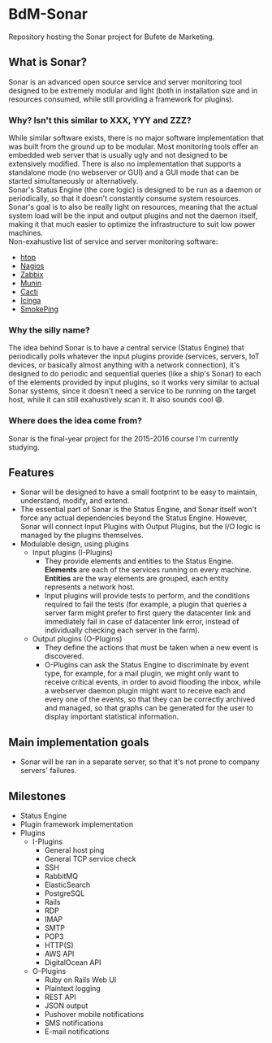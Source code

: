 BdM-Sonar
=========
Repository hosting the Sonar project for Bufete de Marketing.

## What is Sonar?
Sonar is an advanced open source service and server monitoring tool designed to be extremely modular and light (both in installation size and in resources consumed, while still providing a framework for plugins).

### Why? Isn't this similar to XXX, YYY and ZZZ?
While similar software exists, there is no major software implementation that was built from the ground up to be modular. Most monitoring tools offer an embedded web server that is usually ugly and not designed to be extensively modified. There is also no implementation that supports a standalone mode (no webserver or GUI) and a GUI mode that can be started simultaneously or alternatively.  
Sonar's Status Engine (the core logic) is designed to be run as a daemon or periodically, so that it doesn't constantly consume system resources.  
Sonar's goal is to also be really light on resources, meaning that the actual system load will be the input and output plugins and not the daemon itself, making it that much easier to optimize the infrastructure to suit low power machines.  
Non-exahustive list of service and server monitoring software:
- [htop](http://hisham.hm/htop/ "htop")
- [Nagios](https://www.nagios.com/solutions/linux-service-monitoring "Nagios")
- [Zabbix](http://www.zabbix.com/ "Zabbix")
- [Munin](http://munin-monitoring.org/ "Munin")
- [Cacti](http://www.cacti.net/ "Cacti")
- [Icinga](https://www.icinga.org "Icinga")
- [SmokePing](http://oss.oetiker.ch/smokeping/ "SmokePing")


### Why the silly name?
The idea behind Sonar is to have a central service (Status Engine) that periodically polls whatever the input plugins provide (services, servers, IoT devices, or basically almost anything with a network connection), it's designed to do periodic and sequential queries (like a ship's Sonar) to each of the elements provided by input plugins, so it works very similar to actual Sonar systems, since it doesn't need a service to be running on the target host, while it can still exahustively scan it. It also sounds cool :smile:.

### Where does the idea come from?
Sonar is the final-year project for the 2015-2016 course I'm currently studying.

## Features
- Sonar will be designed to have a small footprint to be easy to maintain, understand, modify, and extend.
- The essential part of Sonar is the Status Engine, and Sonar itself won't force any actual dependencies beyond the Status Engine. However, Sonar will connect Input Plugins with Output Plugins, but the I/O logic is managed by the plugins themselves.
- Modulable design, using plugins
  - Input plugins (I-Plugins)
    - They provide elements and entities to the Status Engine. **Elements** are each of the services running on every machine. **Entities** are the way elements are grouped, each entity represents a network host.
    - Input plugins will provide tests to perform, and the conditions required to fail the tests (for example, a plugin that queries a server farm might prefer to first query the datacenter link and immediately fail in case of datacenter link error, instead of individually checking each server in the farm).
  - Output plugins (O-Plugins)
    - They define the actions that must be taken when a new event is discovered.
    - O-Plugins can ask the Status Engine to discriminate by event type, for example, for a mail plugin, we might only want to receive critical events, in order to avoid flooding the inbox, while a webserver daemon plugin might want to receive each and every one of the events, so that they can be correctly archived and managed, so that graphs can be generated for the user to display important statistical information.

## Main implementation goals 
- Sonar will be ran in a separate server, so that it's not prone to company servers' failures.

## Milestones
- Status Engine
- Plugin framework implementation
- Plugins
  - I-Plugins
    - General host ping
    - General TCP service check
    - SSH
    - RabbitMQ
    - ElasticSearch
    - PostgreSQL
    - Rails
    - RDP
    - IMAP
    - SMTP
    - POP3
    - HTTP(S)
    - AWS API
    - DigitalOcean API
  - O-Plugins
    - Ruby on Rails Web UI
    - Plaintext logging
    - REST API
    - JSON output
    - Pushover mobile notifications
    - SMS notifications
    - E-mail notifications